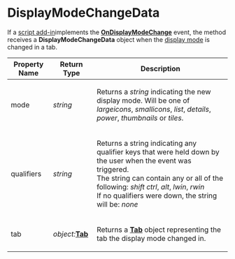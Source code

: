 # DisplayModeChangeData

If a [script add-in](/Manual/scripting/script_add-ins/README.md)implements the **[OnDisplayModeChange](../scripting_events/ondisplaymodechange.md)** event, the method receives a **DisplayModeChangeData** object when the [display mode](/Manual/basic_concepts/the_lister/view_modes.md) is changed in a tab.

<table>
<thead><tr><th>
Property Name</th><th>
Return Type</th><th>
Description
</th></tr></thead><tbody><tr><td>
mode</td><td>

*string*</td><td>

Returns a *string* indicating the new display mode. Will be one of *largeicons*, *smallicons*, *list*, *details*, *power*, *thumbnails* or *tiles*.
</td></tr><tr><td>
qualifiers</td><td>

*string*</td><td>

Returns a string indicating any qualifier keys that were held down by the user when the event was triggered.  
The string can contain any or all of the following: *shift* *ctrl*, *alt*, *lwin*, *rwin*  
If no qualifiers were down, the string will be: *none*
</td></tr><tr><td>
tab</td><td>

*object:***[Tab](tab.md)**</td><td>

Returns a **[Tab](tab.md)** object representing the tab the display mode changed in.
</td></tr></tbody>
</table>

